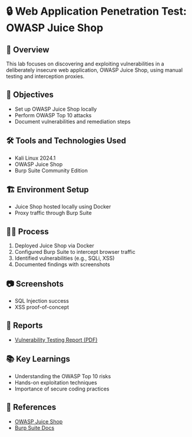 # 🔒 Web Application Penetration Test: OWASP Juice Shop

## 🧠 Overview
This lab focuses on discovering and exploiting vulnerabilities in a deliberately insecure web application, OWASP Juice Shop, using manual testing and interception proxies.

## 🎯 Objectives
- Set up OWASP Juice Shop locally
- Perform OWASP Top 10 attacks
- Document vulnerabilities and remediation steps

## 🛠 Tools and Technologies Used
- Kali Linux 2024.1
- OWASP Juice Shop
- Burp Suite Community Edition

## 🏗 Environment Setup
- Juice Shop hosted locally using Docker
- Proxy traffic through Burp Suite

## 🕵️‍♂️ Process
1. Deployed Juice Shop via Docker
2. Configured Burp Suite to intercept browser traffic
3. Identified vulnerabilities (e.g., SQLi, XSS)
4. Documented findings with screenshots

## 📷 Screenshots
- SQL Injection success
- XSS proof-of-concept

## 📄 Reports
- [Vulnerability Testing Report (PDF)](reports/juice-shop-report.pdf)

## 📚 Key Learnings
- Understanding the OWASP Top 10 risks
- Hands-on exploitation techniques
- Importance of secure coding practices

## 🔗 References
- [OWASP Juice Shop](https://owasp.org/www-project-juice-shop/)
- [Burp Suite Docs](https://portswigger.net/burp)
